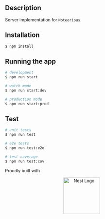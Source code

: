 ## Description

Server implementation for `Noteorious`.

## Installation

```bash
$ npm install
```

## Running the app

```bash
# development
$ npm run start

# watch mode
$ npm run start:dev

# production mode
$ npm run start:prod
```

## Test

```bash
# unit tests
$ npm run test

# e2e tests
$ npm run test:e2e

# test coverage
$ npm run test:cov
```

Proudly built with <p align="center">
<a href="http://nestjs.com/" target="blank"><img src="https://nestjs.com/img/logo_text.svg" width="120" alt="Nest Logo" /></a>

</p>
